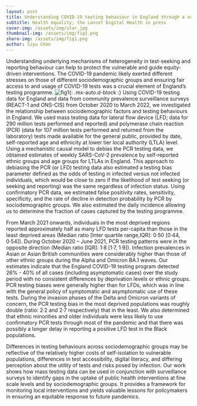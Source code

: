 ```yaml
---
layout: post
title: Understanding COVID-19 testing behaviour in England through a sociodemographic lens
subtitle: Health equality; the Lancet Digital Health in press
cover-img: /assets/img/star.jpg
thumbnail-img: /assets/img/fig1.png
share-img: /assets/img/fig1.png
author: Siyu Chen
---
```

Understanding underlying mechanisms of heterogeneity in test-seeking and reporting behaviour can help to protect the vulnerable and guide equity-driven interventions. The COVID-19 pandemic likely exerted different stresses on those of different sociodemographic groups and ensuring fair access to and usage of COVID-19 tests was a crucial element of England’s testing programme.
![fig1](https://SiyuChenOxf.github.io/assets/img/fig1.png){: .mx-auto.d-block :}
Using COVID-19 testing data for England and data from community prevalence surveillance surveys (REACT-1 and ONS-CIS) from October 2020 to March 2022, we investigated the relationship between sociodemographic factors and testing behaviours in England. We used mass testing data for lateral flow device (LFD; data for 290 million tests performed and reported) and polymerase chain reaction (PCR) (data for 107 million tests performed and returned from the laboratory) tests made available for the general public, provided by date, self-reported age and ethnicity at lower tier local authority (LTLA) level. Using a mechanistic causal model to debias the PCR testing data, we obtained estimates of weekly SARS-CoV-2 prevalence by self-reported ethnic groups and age groups for LTLAs in England. This approach to debiasing the PCR (or LFD) testing data also estimated a testing bias parameter defined as the odds of testing in infected versus not infected individuals, which would be close to zero if the likelihood of test seeking (or seeking and reporting) was the same regardless of infection status. Using confirmatory PCR data, we estimated false positivity rates, sensitivity, specificity, and the rate of decline in detection probability by PCR by sociodemographic groups. We also estimated the daily incidence allowing us to determine the fraction of cases captured by the testing programme.

From March 2021 onwards, individuals in the most deprived regions reported approximately half as many LFD tests per-capita than those in the least deprived areas (Median ratio [Inter quartile range,IQR]: 0·50 [0·44, 0·54]). During October 2020 – June 2021, PCR testing patterns were in the opposite direction (Median ratio [IQR]: 1·8 [1·7, 1·9]). Infection prevalences in Asian or Asian British communities were considerably higher than those of other ethnic groups during the Alpha and Omicron BA.1 waves. Our estimates indicate that the England COVID-19 testing program detected 26% - 40% of all cases (including asymptomatic cases) over the study period with no consistent differences by deprivation levels or ethnic groups. PCR testing biases were generally higher than for LFDs, which was in line with the general policy of symptomatic and asymptomatic use of these tests. During the invasion phases of the Delta and Omicron variants of concern, the PCR testing bias in the most deprived populations was roughly double (ratio: 2·2 and 2·7 respectively) that in the least. We also determined that ethnic minorities and older individuals were less likely to use confirmatory PCR tests through most of the pandemic and that there was possibly a longer delay in reporting a positive LFD test in the Black populations.

Differences in testing behaviours across sociodemographic groups may be reflective of the relatively higher costs of self-isolation to vulnerable populations, differences in test accessibility, digital literacy, and differing perception about the utility of tests and risks posed by infection. Our work shows how mass testing data can be used in conjunction with surveillance surveys to identify gaps in the uptake of public health interventions at fine scale levels and by sociodemographic groups. It provides a framework for monitoring local interventions and yields valuable lessons for policymakers in ensuring an equitable response to future pandemics.

